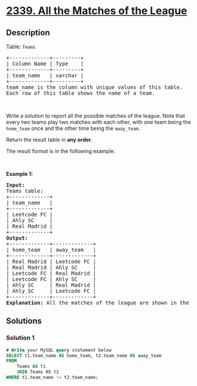 # [2339. All the Matches of the League](https://leetcode.com/problems/all-the-matches-of-the-league)


## Description

<p>Table: <code>Teams</code></p>

<pre>
+-------------+---------+
| Column Name | Type    |
+-------------+---------+
| team_name   | varchar |
+-------------+---------+
team_name is the column with unique values of this table.
Each row of this table shows the name of a team.
</pre>

<p>&nbsp;</p>

<p>Write a solution to report&nbsp;all the possible matches of the league. Note that every two teams play two matches with each other, with one team being the <code>home_team</code> once and the other time being the <code>away_team</code>.</p>

<p>Return the result table in <strong>any order</strong>.</p>

<p>The&nbsp;result format is in the following example.</p>

<p>&nbsp;</p>
<p><strong class="example">Example 1:</strong></p>

<pre>
<strong>Input:</strong> 
Teams table:
+-------------+
| team_name   |
+-------------+
| Leetcode FC |
| Ahly SC     |
| Real Madrid |
+-------------+
<strong>Output:</strong> 
+-------------+-------------+
| home_team   | away_team   |
+-------------+-------------+
| Real Madrid | Leetcode FC |
| Real Madrid | Ahly SC     |
| Leetcode FC | Real Madrid |
| Leetcode FC | Ahly SC     |
| Ahly SC     | Real Madrid |
| Ahly SC     | Leetcode FC |
+-------------+-------------+
<strong>Explanation:</strong> All the matches of the league are shown in the table.
</pre>

## Solutions

### Solution 1

<!-- tabs:start -->

```sql
# Write your MySQL query statement below
SELECT t1.team_name AS home_team, t2.team_name AS away_team
FROM
    Teams AS t1
    JOIN Teams AS t2
WHERE t1.team_name != t2.team_name;
```

<!-- tabs:end -->

<!-- end -->
